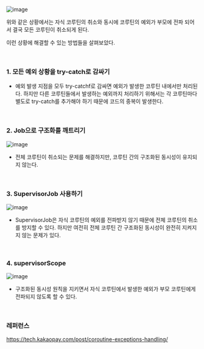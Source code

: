 ![image](https://github.com/user-attachments/assets/32a912b0-b999-459d-b1dc-656b51f83363)

위와 같은 상황에서는 자식 코루틴의 취소와 동시에 코루틴의 예외가 부모에 전파 되어서 결국 모든 코루틴이 취소되게 된다.

이런 상황에 해결할 수 있는 방법들을 살펴보았다.

<br/>

### 1. 모든 예외 상황을 try-catch로 감싸기

- 예외 발생 지점을 모두 try-catchf로 감싸면 예외가 발생한 코루틴 내에서만 처리된다. 하지만 다른 코루틴들에서 발생하는 예외까지 처리하기 위해서는 각 코루틴마다 별도로 try-catch를 추가해야 하기 때문에 코드의 중복이 발생한다.

<br/>

### 2. Job으로 구조화를 깨트리기

![image](https://github.com/user-attachments/assets/8047bf2a-2f0a-463a-aadd-62f59b1926fc)

- 전체 코루틴이 취소되는 문제를 해결하지만, 코루틴 간의 구조화된 동시성이 유지되지 않는다.

<br/>

### 3. SupervisorJob 사용하기

![image](https://github.com/user-attachments/assets/668a2ee0-221c-4545-9d7f-a08e6ec87852)

- SupervisorJob은 자식 코루틴의 예외를 전파받지 않기 때문에 전체 코루틴의 취소를 방지할 수 있다. 하지만 여전히 전체 코루틴 간 구조화된 동시성이 완전히 지켜지지 않는 문제가 있다.

<br/>

### 4. supervisorScope
![image](https://github.com/user-attachments/assets/d2e25332-b4e4-45da-8067-7c9ccd81ce73)

- 구조화된 동시성 원칙을 지키면서 자식 코루틴에서 발생한 예외가 부모 코루틴에게 전파되지 않도록 할 수 있다.

<br/>

### 레퍼런스

https://tech.kakaopay.com/post/coroutine-exceptions-handling/

